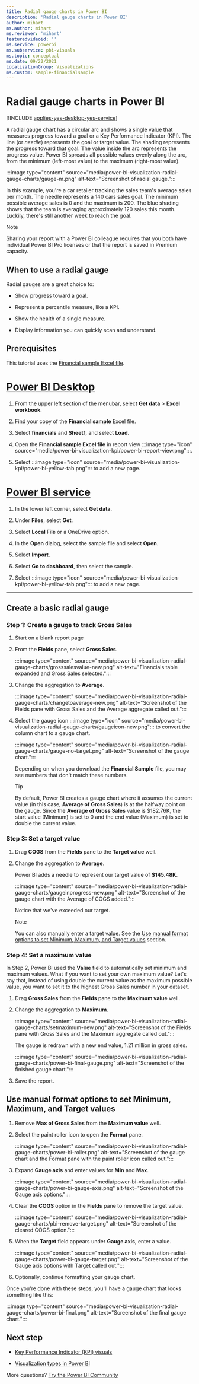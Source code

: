 ```yaml
---
title: Radial gauge charts in Power BI  
description: 'Radial gauge charts in Power BI'
author: mihart
ms.author: mihart
ms.reviewer: 'mihart'
featuredvideoid: ''
ms.service: powerbi
ms.subservice: pbi-visuals
ms.topic: conceptual
ms.date: 09/22/2021
LocalizationGroup: Visualizations
ms.custom: sample-financialsample
---
```

# Radial gauge charts in Power BI

[!INCLUDE [applies-yes-desktop-yes-service](../includes/applies-yes-desktop-yes-service.md)]

A radial gauge chart has a circular arc and shows a single value that measures progress toward a goal or a Key Performance Indicator (KPI). The line (or *needle*) represents the goal or target value. The shading represents the progress toward that goal. The value inside the arc represents the progress value. Power BI spreads all possible values evenly along the arc, from the minimum (left-most value) to the maximum (right-most value).

:::image type="content" source="media/power-bi-visualization-radial-gauge-charts/gauge-m.png" alt-text="Screenshot of radial gauge.":::

In this example, you're a car retailer tracking the sales team's average sales per month. The needle represents a 140 cars sales goal. The minimum possible average sales is 0 and the maximum is 200.  The blue shading shows that the team is averaging approximately 120 sales this month. Luckily, there's still another week to reach the goal.

> [!NOTE]
> Sharing your report with a Power BI colleague requires that you both have individual Power BI Pro licenses or that the report is saved in Premium capacity.

## When to use a radial gauge

Radial gauges are a great choice to:

* Show progress toward a goal.

* Represent a percentile measure, like a KPI.

* Show the health of a single measure.

* Display information you can quickly scan and understand.

## Prerequisites

This tutorial uses the [Financial sample Excel file](https://go.microsoft.com/fwlink/?LinkID=521962).

# [Power BI Desktop](#tab/powerbi-desktop)
1. From the upper left section of the menubar, select **Get data** > **Excel workbook**.

1. Find your copy of the **Financial sample** Excel file.

1. Select **financials** and **Sheet1**, and select **Load**.

1. Open the **Financial sample Excel file** in report view :::image type="icon" source="media/power-bi-visualization-kpi/power-bi-report-view.png":::.

1. Select :::image type="icon" source="media/power-bi-visualization-kpi/power-bi-yellow-tab.png"::: to add a new page.

# [Power BI service](#tab/powerbi-service)
1. In the lower left corner, select **Get data**.

1. Under **Files**, select **Get**.

1. Select **Local File** or a OneDrive option.

1. In the **Open** dialog, select the sample file and select **Open**.

1. Select **Import**.

1. Select **Go to dashboard**, then select the sample.

1. Select :::image type="icon" source="media/power-bi-visualization-kpi/power-bi-yellow-tab.png"::: to add a new page.

---

## Create a basic radial gauge

### Step 1: Create a gauge to track Gross Sales

1. Start on a blank report page

1. From the **Fields** pane, select **Gross Sales**.

   :::image type="content" source="media/power-bi-visualization-radial-gauge-charts/grosssalesvalue-new.png" alt-text="Financials table expanded and Gross Sales selected.":::

1. Change the aggregation to **Average**.

   :::image type="content" source="media/power-bi-visualization-radial-gauge-charts/changetoaverage-new.png" alt-text="Screenshot of the Fields pane with Gross Sales and the Average aggregate called out.":::

1. Select the gauge icon :::image type="icon" source="media/power-bi-visualization-radial-gauge-charts/gaugeicon-new.png"::: to convert the column chart to a gauge chart.

   :::image type="content" source="media/power-bi-visualization-radial-gauge-charts/gauge-no-target.png" alt-text="Screenshot of the gauge chart.":::

   Depending on when you download the **Financial Sample** file, you may see numbers that don't match these numbers.

   > [!TIP]
   > By default, Power BI creates a gauge chart where it assumes the current value (in this case, **Average of Gross Sales**) is at the halfway point on the gauge. Since the **Average of Gross Sales** value is $182.76K, the start value (Minimum) is set to 0 and the end value (Maximum) is set to double the current value.

### Step 3: Set a target value

1. Drag **COGS** from the **Fields** pane to the **Target value** well.

1. Change the aggregation to **Average**.

   Power BI adds a needle to represent our target value of **$145.48K**.

   :::image type="content" source="media/power-bi-visualization-radial-gauge-charts/gaugeinprogress-new.png" alt-text="Screenshot of the gauge chart with the Average of COGS added.":::

    Notice that we've exceeded our target.

   > [!NOTE]
   > You can also manually enter a target value. See the [Use manual format options to set Minimum, Maximum, and Target values](#use-manual-format-options-to-set-minimum-maximum-and-target-values) section.

### Step 4: Set a maximum value

In Step 2, Power BI used the **Value** field to automatically set minimum and maximum values. What if you want to set your own maximum value? Let's say that, instead of using double the current value as the maximum possible value, you want to set it to the highest Gross Sales number in your dataset.

1. Drag **Gross Sales** from the **Fields** pane to the **Maximum value** well.

1. Change the aggregation to **Maximum**.

   :::image type="content" source="media/power-bi-visualization-radial-gauge-charts/setmaximum-new.png" alt-text="Screenshot of the Fields pane with Gross Sales and the Maximum aggregate called out.":::

   The gauge is redrawn with a new end value, 1.21 million in gross sales.

   :::image type="content" source="media/power-bi-visualization-radial-gauge-charts/power-bi-final-gauge.png" alt-text="Screenshot of the finished gauge chart.":::

1. Save the report.

## Use manual format options to set Minimum, Maximum, and Target values

1. Remove **Max of Gross Sales** from the **Maximum value** well.

1. Select the paint roller icon to open the **Format** pane.

   :::image type="content" source="media/power-bi-visualization-radial-gauge-charts/power-bi-roller.png" alt-text="Screenshot of the gauge chart and the Format pane with the paint roller icon called out.":::

1. Expand **Gauge axis** and enter values for **Min** and **Max**.

   :::image type="content" source="media/power-bi-visualization-radial-gauge-charts/power-bi-gauge-axis.png" alt-text="Screenshot of the Gauge axis options.":::

1. Clear the **COGS** option in the **Fields** pane to remove the target value.

   :::image type="content" source="media/power-bi-visualization-radial-gauge-charts/pbi-remove-target.png" alt-text="Screenshot of the cleared COGS option.":::

1. When the **Target** field appears under **Gauge axis**, enter a value.

   :::image type="content" source="media/power-bi-visualization-radial-gauge-charts/power-bi-gauge-target.png" alt-text="Screenshot of the Gauge axis options with Target called out.":::

1. Optionally, continue formatting your gauge chart.

Once you're done with these steps, you'll have a gauge chart that looks something like this:

:::image type="content" source="media/power-bi-visualization-radial-gauge-charts/power-bi-final.png" alt-text="Screenshot of the final gauge chart.":::

## Next step

* [Key Performance Indicator (KPI) visuals](power-bi-visualization-kpi.md)

* [Visualization types in Power BI](power-bi-visualization-types-for-reports-and-q-and-a.md)

More questions? [Try the Power BI Community](https://community.powerbi.com/)

